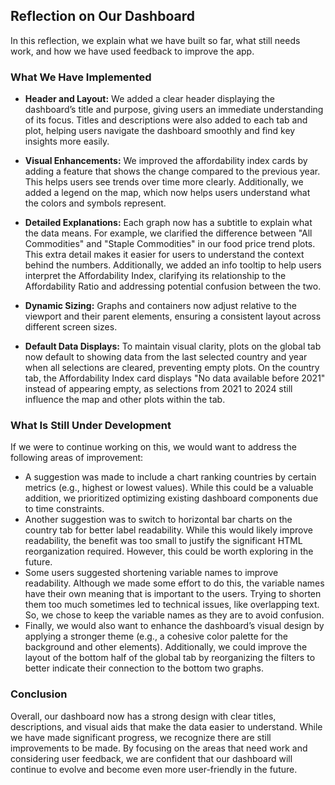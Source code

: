 ## Reflection on Our Dashboard

 In this reflection, we explain what we have built so far, what still needs work, and how we have used feedback to improve the app.

### What We Have Implemented

- **Header and Layout:**
We added a clear header displaying the dashboard’s title and purpose, giving users an immediate understanding of its focus. Titles and descriptions were also added to each tab and plot, helping users navigate the dashboard smoothly and find key insights more easily.

- **Visual Enhancements:**
We improved the affordability index cards by adding a feature that shows the change compared to the previous year. This helps users see trends over time more clearly. Additionally, we added a legend on the map, which now helps users understand what the colors and symbols represent.

- **Detailed Explanations:**
Each graph now has a subtitle to explain what the data means. For example, we clarified the difference between "All Commodities" and "Staple Commodities" in our food price trend plots. This extra detail makes it easier for users to understand the context behind the numbers. Additionally, we added an info tooltip to help users interpret the Affordability Index, clarifying its relationship to the Affordability Ratio and addressing potential confusion between the two.

- **Dynamic Sizing:**
Graphs and containers now adjust relative to the viewport and their parent elements, ensuring a consistent layout across different screen sizes.

- **Default Data Displays:**
To maintain visual clarity, plots on the global tab now default to showing data from the last selected country and year when all selections are cleared, preventing empty plots. On the country tab, the Affordability Index card displays "No data available before 2021" instead of appearing empty, as selections from 2021 to 2024 still influence the map and other plots within the tab.


### What Is Still Under Development

If we were to continue working on this, we would want to address the following areas of improvement:
- A suggestion was made to include a chart ranking countries by certain metrics (e.g., highest or lowest values). While this could be a valuable addition, we prioritized optimizing existing dashboard components due to time constraints.
- Another suggestion was to switch to horizontal bar charts on the country tab for better label readability. While this would likely improve readability, the benefit was too small to justify the significant HTML reorganization required. However, this could be worth exploring in the future.
- Some users suggested shortening variable names to improve readability. Although we made some effort to do this, the variable names have their own meaning that is important to the users. Trying to shorten them too much sometimes led to technical issues, like overlapping text. So, we chose to keep the variable names as they are to avoid confusion.
- Finally, we would also want to enhance the dashboard’s visual design by applying a stronger theme (e.g., a cohesive color palette for the background and other elements). Additionally, we could improve the layout of the bottom half of the global tab by reorganizing the filters to better indicate their connection to the bottom two graphs. 

### Conclusion

Overall, our dashboard now has a strong design with clear titles, descriptions, and visual aids that make the data easier to understand. While we have made significant progress, we recognize there are still improvements to be made. By focusing on the areas that need work and considering user feedback, we are confident that our dashboard will continue to evolve and become even more user-friendly in the future.
